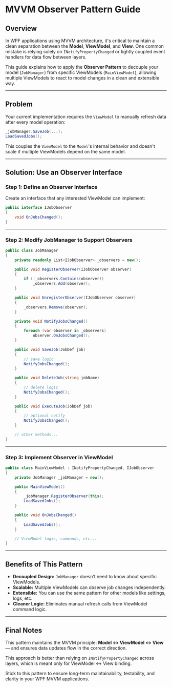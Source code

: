 # MVVM Observer Pattern Guide

## Overview

In WPF applications using MVVM architecture, it's critical to maintain a clean separation between the **Model**, **ViewModel**, and **View**. One common mistake is relying solely on `INotifyPropertyChanged` or tightly coupled event handlers for data flow between layers.

This guide explains how to apply the **Observer Pattern** to decouple your model (`JobManager`) from specific ViewModels (`MainViewModel`), allowing multiple ViewModels to react to model changes in a clean and extensible way.

---

## Problem

Your current implementation requires the `ViewModel` to manually refresh data after every model operation:

```csharp
_jobManager.SaveJob(...);
LoadSavedJobs();
```

This couples the `ViewModel` to the `Model`'s internal behavior and doesn't scale if multiple ViewModels depend on the same model.

---

## Solution: Use an Observer Interface

### Step 1: Define an Observer Interface

Create an interface that any interested ViewModel can implement:

```csharp
public interface IJobObserver
{
    void OnJobsChanged();
}
```

---

### Step 2: Modify JobManager to Support Observers

```csharp
public class JobManager
{
    private readonly List<IJobObserver> _observers = new();

    public void RegisterObserver(IJobObserver observer)
    {
        if (!_observers.Contains(observer))
            _observers.Add(observer);
    }

    public void UnregisterObserver(IJobObserver observer)
    {
        _observers.Remove(observer);
    }

    private void NotifyJobsChanged()
    {
        foreach (var observer in _observers)
            observer.OnJobsChanged();
    }

    public void SaveJob(JobDef job)
    {
        // save logic
        NotifyJobsChanged();
    }

    public void DeleteJob(string jobName)
    {
        // delete logic
        NotifyJobsChanged();
    }

    public void ExecuteJob(JobDef job)
    {
        // optional notify
        NotifyJobsChanged();
    }

    // other methods...
}
```

---

### Step 3: Implement Observer in ViewModel

```csharp
public class MainViewModel : INotifyPropertyChanged, IJobObserver
{
    private JobManager _jobManager = new();

    public MainViewModel()
    {
        _jobManager.RegisterObserver(this);
        LoadSavedJobs();
    }

    public void OnJobsChanged()
    {
        LoadSavedJobs();
    }

    // ViewModel logic, commands, etc...
}
```

---

## Benefits of This Pattern

- **Decoupled Design:** `JobManager` doesn’t need to know about specific ViewModels.
- **Scalable:** Multiple ViewModels can observe job changes independently.
- **Extensible:** You can use the same pattern for other models like settings, logs, etc.
- **Cleaner Logic:** Eliminates manual refresh calls from ViewModel command logic.

---

## Final Notes

This pattern maintains the MVVM principle: **Model ↔ ViewModel ↔ View** — and ensures data updates flow in the correct direction.

This approach is better than relying on `INotifyPropertyChanged` across layers, which is meant only for ViewModel ↔ View binding.

Stick to this pattern to ensure long-term maintainability, testability, and clarity in your WPF MVVM applications.

